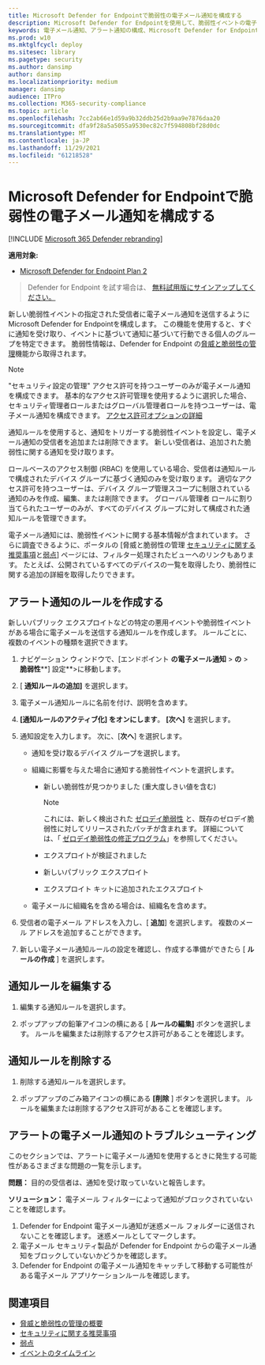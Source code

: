 ```yaml
---
title: Microsoft Defender for Endpointで脆弱性の電子メール通知を構成する
description: Microsoft Defender for Endpointを使用して、脆弱性イベントの電子メール通知設定を構成します。
keywords: 電子メール通知、アラート通知の構成、Microsoft Defender for Endpoint、Microsoft Defender for Endpoint通知、Microsoft Defender for Endpointアラート、Windows エンタープライズ、Windows 教育
ms.prod: w10
ms.mktglfcycl: deploy
ms.sitesec: library
ms.pagetype: security
ms.author: dansimp
author: dansimp
ms.localizationpriority: medium
manager: dansimp
audience: ITPro
ms.collection: M365-security-compliance
ms.topic: article
ms.openlocfilehash: 7cc2ab66e1d59a9b32ddb25d2b9aa9e7876daa20
ms.sourcegitcommit: dfa9f28a5a5055a9530ec82c7f594808bf28d0dc
ms.translationtype: MT
ms.contentlocale: ja-JP
ms.lasthandoff: 11/29/2021
ms.locfileid: "61218528"
---
```

# <a name="configure-vulnerability-email-notifications-in-microsoft-defender-for-endpoint"></a>Microsoft Defender for Endpointで脆弱性の電子メール通知を構成する

[!INCLUDE [Microsoft 365 Defender rebranding](../../includes/microsoft-defender.md)]

**適用対象:**
- [Microsoft Defender for Endpoint Plan 2](https://go.microsoft.com/fwlink/p/?linkid=2154037)

> Defender for Endpoint を試す場合は、 [無料試用版にサインアップしてください。](https://signup.microsoft.com/create-account/signup?products=7f379fee-c4f9-4278-b0a1-e4c8c2fcdf7e&ru=https://aka.ms/MDEp2OpenTrial?ocid=docs-wdatp-emailconfig-abovefoldlink)

新しい脆弱性イベントの指定された受信者に電子メール通知を送信するようにMicrosoft Defender for Endpointを構成します。 この機能を使用すると、すぐに通知を受け取り、イベントに基づいて通知に基づいて行動できる個人のグループを特定できます。 脆弱性情報は、Defender for Endpoint の[脅威と脆弱性の管理](next-gen-threat-and-vuln-mgt.md)機能から取得されます。

> [!NOTE]
> "セキュリティ設定の管理" アクセス許可を持つユーザーのみが電子メール通知を構成できます。 基本的なアクセス許可管理を使用するように選択した場合、セキュリティ管理者ロールまたはグローバル管理者ロールを持つユーザーは、電子メール通知を構成できます。 [アクセス許可オプションの詳細](user-roles.md)

通知ルールを使用すると、通知をトリガーする脆弱性イベントを設定し、電子メール通知の受信者を追加または削除できます。 新しい受信者は、追加された脆弱性に関する通知を受け取ります。

ロールベースのアクセス制御 (RBAC) を使用している場合、受信者は通知ルールで構成されたデバイス グループに基づく通知のみを受け取ります。
適切なアクセス許可を持つユーザーは、デバイス グループ管理スコープに制限されている通知のみを作成、編集、または削除できます。 グローバル管理者 ロールに割り当てられたユーザーのみが、すべてのデバイス グループに対して構成された通知ルールを管理できます。

電子メール通知には、脆弱性イベントに関する基本情報が含まれています。 さらに調査できるように、ポータルの [脅威と脆弱性の管理 [セキュリティに関する推奨事項](tvm-security-recommendation.md)と[弱点](tvm-weaknesses.md)] ページには、フィルター処理されたビューへのリンクもあります。 たとえば、公開されているすべてのデバイスの一覧を取得したり、脆弱性に関する追加の詳細を取得したりできます。

## <a name="create-rules-for-alert-notifications"></a>アラート通知のルールを作成する

新しいパブリック エクスプロイトなどの特定の悪用イベントや脆弱性イベントがある場合に電子メールを送信する通知ルールを作成します。 ルールごとに、複数のイベントの種類を選択できます。

1. ナビゲーション ウィンドウで、[エンドポイント **の電子メール通知** \> **の** \> **脆弱性****] 設定**\>に移動します。

2. [ **通知ルールの追加]** を選択します。

3. 電子メール通知ルールに名前を付け、説明を含めます。

4. **[通知ルールのアクティブ化] をオンにします**。 **[次へ]** を選択します。

5. 通知設定を入力します。 次に、[**次へ**] を選択します。

    - 通知を受け取るデバイス グループを選択します。
    - 組織に影響を与えた場合に通知する脆弱性イベントを選択します。
        - 新しい脆弱性が見つかりました (重大度しきい値を含む)

            > [!NOTE]
            > これには、新しく検出された [ゼロデイ脆弱性](tvm-zero-day-vulnerabilities.md) と、既存のゼロデイ脆弱性に対してリリースされたパッチが含まれます。 詳細については、「 [ゼロデイ脆弱性の修正プログラム](tvm-zero-day-vulnerabilities.md#patching-zero-day-vulnerabilities)」を参照してください。

        - エクスプロイトが検証されました
        - 新しいパブリック エクスプロイト
        - エクスプロイト キットに追加されたエクスプロイト

    - 電子メールに組織名を含める場合は、組織名を含めます。

6. 受信者の電子メール アドレスを入力し、[ **追加**] を選択します。 複数のメール アドレスを追加することができます。

7. 新しい電子メール通知ルールの設定を確認し、作成する準備ができたら [ **ルールの作成** ] を選択します。

## <a name="edit-a-notification-rule"></a>通知ルールを編集する

1. 編集する通知ルールを選択します。

2. ポップアップの鉛筆アイコンの横にある [ **ルールの編集]** ボタンを選択します。 ルールを編集または削除するアクセス許可があることを確認します。

## <a name="delete-notification-rule"></a>通知ルールを削除する

1. 削除する通知ルールを選択します。

2. ポップアップのごみ箱アイコンの横にある **[削除** ] ボタンを選択します。 ルールを編集または削除するアクセス許可があることを確認します。

## <a name="troubleshoot-email-notifications-for-alerts"></a>アラートの電子メール通知のトラブルシューティング

このセクションでは、アラートに電子メール通知を使用するときに発生する可能性があるさまざまな問題の一覧を示します。

**問題：** 目的の受信者は、通知を受け取っていないと報告します。

**ソリューション：** 電子メール フィルターによって通知がブロックされていないことを確認します。

1. Defender for Endpoint 電子メール通知が迷惑メール フォルダーに送信されないことを確認します。 迷惑メールとしてマークします。
2. 電子メール セキュリティ製品が Defender for Endpoint からの電子メール通知をブロックしていないかどうかを確認します。
3. Defender for Endpoint の電子メール通知をキャッチして移動する可能性がある電子メール アプリケーションルールを確認します。

## <a name="related-topics"></a>関連項目

- [脅威と脆弱性の管理の概要](next-gen-threat-and-vuln-mgt.md)
- [セキュリティに関する推奨事項](tvm-security-recommendation.md)
- [弱点](tvm-weaknesses.md)
- [イベントのタイムライン](threat-and-vuln-mgt-event-timeline.md)

